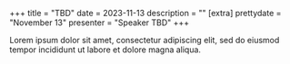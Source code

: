 +++
title = "TBD"
date = 2023-11-13
description = ""
[extra]
prettydate = "November 13"
presenter = "Speaker TBD"
+++

Lorem ipsum dolor sit amet, consectetur adipiscing elit, sed do eiusmod tempor incididunt ut labore et dolore magna aliqua.
